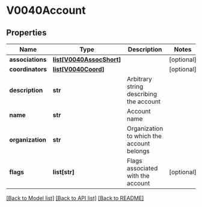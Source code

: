 # V0040Account

## Properties
Name | Type | Description | Notes
------------ | ------------- | ------------- | -------------
**associations** | [**list[V0040AssocShort]**](V0040AssocShort.md) |  | [optional] 
**coordinators** | [**list[V0040Coord]**](V0040Coord.md) |  | [optional] 
**description** | **str** | Arbitrary string describing the account | 
**name** | **str** | Account name | 
**organization** | **str** | Organization to which the account belongs | 
**flags** | **list[str]** | Flags associated with the account | [optional] 

[[Back to Model list]](../README.md#documentation-for-models) [[Back to API list]](../README.md#documentation-for-api-endpoints) [[Back to README]](../README.md)


